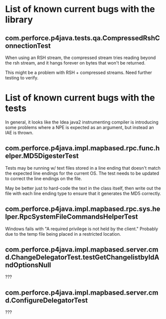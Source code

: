 # List of known current bugs with the library

## com.perforce.p4java.tests.qa.CompressedRshConnectionTest

When using an RSH stream, the compressed stream tries reading beyond the
rsh stream, and it hangs forever on bytes that won't be returned.

This might be a problem with RSH + compressed streams. Need further
testing to verify.


# List of known current bugs with the tests

In general, it looks like the Idea java2 instrumenting compiler is
introducing some problems where a NPE is expected as an argument, but
instead an IAE is thrown.

## com.perforce.p4java.impl.mapbased.rpc.func.helper.MD5DigesterTest

Tests may be running w/ text files stored in a line ending that doesn't
match the expected line endings for the current OS.  The test needs to
be updated to correct the line endings on the file.

May be better just to hard-code the text in the class itself, then write
out the file with each line ending type to ensure that it generates the
MD5 correctly.

## com.perforce.p4java.impl.mapbased.rpc.sys.helper.RpcSystemFileCommandsHelperTest

Windows fails with "A required privilege is not held by the client."
Probably due to the temp file being placed in a restricted location.

## com.perforce.p4java.impl.mapbased.server.cmd.ChangeDelegatorTest.testGetChangelistbyIdAndOptionsNull

???

## com.perforce.p4java.impl.mapbased.server.cmd.ConfigureDelegatorTest

???
